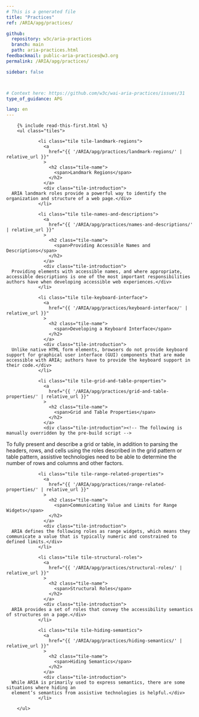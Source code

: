```yaml
---
# This is a generated file
title: "Practices"
ref: /ARIA/apg/practices/

github:
  repository: w3c/aria-practices
  branch: main
  path: aria-practices.html
feedbackmail: public-aria-practices@w3.org
permalink: /ARIA/apg/practices/

sidebar: false



# Context here: https://github.com/w3c/wai-aria-practices/issues/31
type_of_guidance: APG

lang: en
---
```



<link 
  rel="stylesheet"
  href="{{ '/content-assets/wai-aria-practices/styles.css' | relative_url }}"
>
<!-- Code highlighting styles -->
<link 
  rel="stylesheet"
  href="{{ '/ARIA/apg/example-index/css/github.css' | relative_url }}"
>

<div>

        {% include read-this-first.html %}
        <ul class="tiles">
          
                <li class="tile tile-landmark-regions">
                  <a 
                    href="{{ '/ARIA/apg/practices/landmark-regions/' | relative_url }}"
                  >
                    <h2 class="tile-name">
                      <span>Landmark Regions</span>
                    </h2>
                  </a>
                  <div class="tile-introduction">
      ARIA landmark roles provide a powerful way to identify the organization and structure of a web page.</div>
                </li>
               
                <li class="tile tile-names-and-descriptions">
                  <a 
                    href="{{ '/ARIA/apg/practices/names-and-descriptions/' | relative_url }}"
                  >
                    <h2 class="tile-name">
                      <span>Providing Accessible Names and Descriptions</span>
                    </h2>
                  </a>
                  <div class="tile-introduction">
      Providing elements with accessible names, and where appropriate, accessible descriptions is one of the most important responsibilities authors have when developing accessible web experiences.</div>
                </li>
               
                <li class="tile tile-keyboard-interface">
                  <a 
                    href="{{ '/ARIA/apg/practices/keyboard-interface/' | relative_url }}"
                  >
                    <h2 class="tile-name">
                      <span>Developing a Keyboard Interface</span>
                    </h2>
                  </a>
                  <div class="tile-introduction">
      Unlike native HTML form elements, browsers do not provide keyboard support for graphical user interface (GUI) components that are made accessible with ARIA; authors have to provide the keyboard support in their code.</div>
                </li>
               
                <li class="tile tile-grid-and-table-properties">
                  <a 
                    href="{{ '/ARIA/apg/practices/grid-and-table-properties/' | relative_url }}"
                  >
                    <h2 class="tile-name">
                      <span>Grid and Table Properties</span>
                    </h2>
                  </a>
                  <div class="tile-introduction"><!-- The following is manually overridden by the pre-build script -->
To fully present and describe a grid or table, in addition to parsing the headers, rows, and cells using the roles described in the grid pattern or table pattern, assistive technologies need to be able to determine the number of rows and columns and other factors.</div>
                </li>
               
                <li class="tile tile-range-related-properties">
                  <a 
                    href="{{ '/ARIA/apg/practices/range-related-properties/' | relative_url }}"
                  >
                    <h2 class="tile-name">
                      <span>Communicating Value and Limits for Range Widgets</span>
                    </h2>
                  </a>
                  <div class="tile-introduction">
      ARIA defines the following roles as range widgets, which means they communicate a value that is typically numeric and constrained to defined limits.</div>
                </li>
               
                <li class="tile tile-structural-roles">
                  <a 
                    href="{{ '/ARIA/apg/practices/structural-roles/' | relative_url }}"
                  >
                    <h2 class="tile-name">
                      <span>Structural Roles</span>
                    </h2>
                  </a>
                  <div class="tile-introduction">
      ARIA provides a set of roles that convey the accessibility semantics of structures on a page.</div>
                </li>
               
                <li class="tile tile-hiding-semantics">
                  <a 
                    href="{{ '/ARIA/apg/practices/hiding-semantics/' | relative_url }}"
                  >
                    <h2 class="tile-name">
                      <span>Hiding Semantics</span>
                    </h2>
                  </a>
                  <div class="tile-introduction">
      While ARIA is primarily used to express semantics, there are some situations where hiding an
      element’s semantics from assistive technologies is helpful.</div>
                </li>
              
        </ul>
      
</div>
<script 
  src="{{ '/ARIA/apg/example-index/js/jumpto.js' | relative_url }}"
></script>
